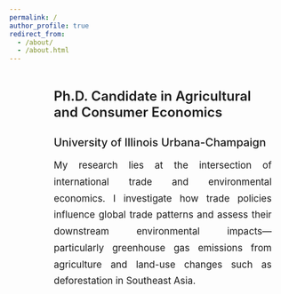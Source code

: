 ```yaml
---
permalink: /
author_profile: true
redirect_from: 
  - /about/
  - /about.html
---
```


<style>
  .custom-intro-wrapper {
    display: flex;
    flex-direction: row;
    max-width: 1200px;
    margin: 0 auto;
    margin-top: 15px; /* Lower the right part */
    padding-right: 2rem;
  }

  .custom-intro-content {
    flex: 1;
    padding-left: 80px; /* Move to the right */
    max-width: 1100px;   /* Wider */
    margin-top: 30px;   /* Push down slightly */
  }

  .custom-intro-content h2 {
    font-weight: 600;
    font-size: 24px;
    margin-bottom: 10px;
    margin-top: 0;
  }

  .custom-intro-content h3 {
    font-size: 20px;
    font-weight: 500;
    margin-bottom: 15px;
  }

  .custom-intro-content p {
    font-size: 17px;
    line-height: 1.75;
    margin-top: 10px;
    text-align: justify;
  }

  @media (max-width: 768px) {
    .custom-intro-wrapper {
      flex-direction: column;
      padding-left: 1rem;
      padding-right: 1rem;
      margin-top: 20px;
    }

    .custom-intro-content {
      padding-left: 0;
      margin-top: 10px;
      max-width: 100%;
    }
  }
</style>

<div class="custom-intro-wrapper">
  <div class="custom-intro-content">
    <h2>Ph.D. Candidate in Agricultural and Consumer Economics</h2>
    <h3>University of Illinois Urbana-Champaign</h3>
    <p>
      My research lies at the intersection of international trade and environmental economics.
      I investigate how trade policies influence global trade patterns and assess their downstream
      environmental impacts—particularly greenhouse gas emissions from agriculture and land-use
      changes such as deforestation in Southeast Asia.
    </p>
  </div>
</div>
